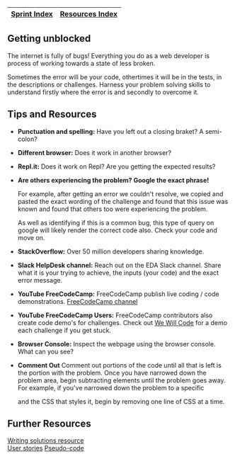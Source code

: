 [Sprint Index](../README.md) | [Resources Index](README.md) |
------------|----------|

## Getting unblocked 

The internet is fully of bugs! 
Everything you do as a web developer is process of working towards a state of less broken. 

Sometimes the error will be your code, othertimes it will be in the tests, in the descriptions or challenges.
Harness your problem solving skills to understand firstly where the error is and secondly to overcome it. 

## Tips and Resources 

- __Punctuation and spelling:__  Have you left out a closing braket? A semi-colon?  
- __Different browser:__  Does it work in another browser?  
- __Repl.it:__ Does it work on Repl? Are you getting the expected results? 
- __Are others experiencing the problem? Google the exact phrase!__ 
    
    For example, after getting an error we couldn't resolve, we copied and pasted the exact wording of the challenge and found that this issue was known and found that others too were experiencing the problem.

    As well as identifying if this is a common bug, this type of query on google will likely render the correct code also. Check your code and move on. 

- __StackOverflow:__ Over 50 million developers sharing knowledge. 
- __Slack HelpDesk channel:__ Reach out on the EDA Slack channel. Share what it is your trying to achieve, the inputs (your code) and the exact error message. 
- __YouTube FreeCodeCamp:__ FreeCodeCamp publish live coding / code demonstrations. [FreeCodeCamp channel](https://www.youtube.com/channel/UC8butISFwT-Wl7EV0hUK0BQ)
- __YouTube FreeCodeCamp Users:__ FreeCodeCamp contributors also create code demo's for challenges. Check out [We Will Code](https://www.youtube.com/watch?v=2_rvr8EdhCg&list=PLF4Fpfzm6Ig3smsMQEqKRTAlgOdoee7AJ) for a demo each challenge if you get stuck.
- __Browser Console:__ Inspect the webpage using the browser console. What can you see?  
- __Comment Out__  Comment out portions of the code until all that is left is the portion with the problem. Once you have narrowed down the problem area, begin subtracting elements until the problem goes away. For example, if you've narrowed down the problem to a specific <div> and the CSS that styles it, begin by removing one line of CSS at a time.

## Further Resources 
[Writing solutions resource](writing-solutions.md)  
[User stories](user-stories.md) 
[Pseudo-code](pseudo-code.md)  
